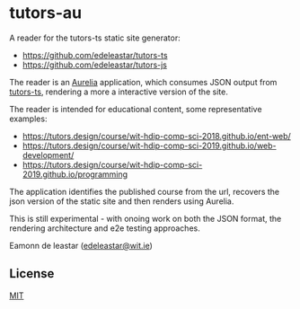 
tutors-au
=====

A reader for the tutors-ts static site generator:

- <https://github.com/edeleastar/tutors-ts>
- <https://github.com/edeleastar/tutors-js>

The reader is an [Aurelia](https://aurelia.io/) application, which consumes JSON output from [tutors-ts](https://github.com/edeleastar/tutors-ts), rendering a
 more a interactive version of the site. 
 
The reader is intended for educational content, some representative examples:
 
 - <https://tutors.design/course/wit-hdip-comp-sci-2018.github.io/ent-web/>
 - <https://tutors.design/course/wit-hdip-comp-sci-2019.github.io/web-development/>
 - <https://tutors.design/course/wit-hdip-comp-sci-2019.github.io/programming>
 
 The application identifies the published course from the url, recovers the json version 
 of the static site and then renders using Aurelia.
 
 This is still experimental - with onoing work on both the JSON format, the rendering architecture and 
 e2e testing approaches.
 
 Eamonn de leastar (edeleastar@wit.ie)

## License

[MIT](https://github.com/atom/atom/blob/master/LICENSE.md)
